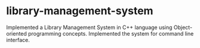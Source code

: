 # library-management-system
Implemented a Library Management System in C++ language using Object-oriented programming concepts. Implemented the system for command line interface.
